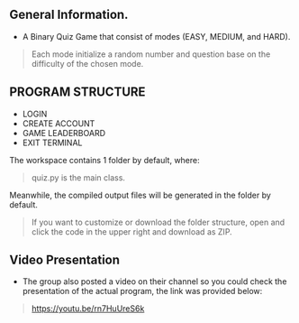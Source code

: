 ## General Information.
- A Binary Quiz Game that consist of modes (EASY, MEDIUM, and HARD).

> Each mode initialize a random number and question base on the difficulty of the chosen mode.

## PROGRAM STRUCTURE
- LOGIN
- CREATE ACCOUNT
- GAME LEADERBOARD
- EXIT TERMINAL

The workspace contains 1 folder by default, where:
> quiz.py is the main class.

Meanwhile, the compiled output files will be generated in the folder by default.

> If you want to customize or download the folder structure, open and click the code in the upper right and download as ZIP.

## Video Presentation

- The group also posted a video on their channel so you could check the presentation of the actual program, the link was provided below:
> https://youtu.be/rn7HuUreS6k
